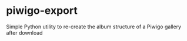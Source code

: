 # piwigo-export
Simple Python utility to re-create the album structure of a Piwigo gallery after download
